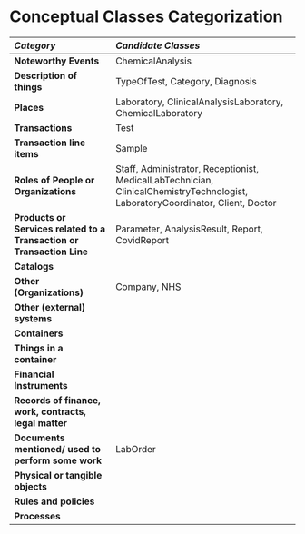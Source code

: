 # Conceptual Classes Categorization

| **_Category_**   | **_Candidate Classes_** |                                    
|:------------------------|:-----------------|
| **Noteworthy Events** | ChemicalAnalysis |
| **Description of things** | TypeOfTest, Category, Diagnosis |
| **Places** | Laboratory, ClinicalAnalysisLaboratory, ChemicalLaboratory |
| **Transactions** | Test |
| **Transaction line items** | Sample |
| **Roles of People or Organizations** | Staff, Administrator, Receptionist, MedicalLabTechnician, ClinicalChemistryTechnologist, LaboratoryCoordinator, Client, Doctor |
| **Products or Services related to a Transaction or Transaction Line** | Parameter, AnalysisResult, Report, CovidReport |
| **Catalogs** |  |
| **Other (Organizations)** | Company, NHS |
| **Other (external) systems** |  |
| **Containers** |  |
| **Things in a container** |  |
| **Financial Instruments** |  |
| **Records of finance, work, contracts, legal matter** |  |
| **Documents mentioned/ used to perform some work** | LabOrder |
| **Physical or tangible objects** |  |
| **Rules and policies** |  |
| **Processes** |  |
